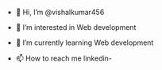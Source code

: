 - 👋 Hi, I’m @vishalkumar456
- 👀 I’m interested in Web development
- 🌱 I’m currently learning Web development

- 📫 How to reach me linkedin-

<!---
vishalkumar456/vishalkumar456 is a ✨ special ✨ repository because its `README.md` (this file) appears on your GitHub profile.
You can click the Preview link to take a look at your changes.
--->
